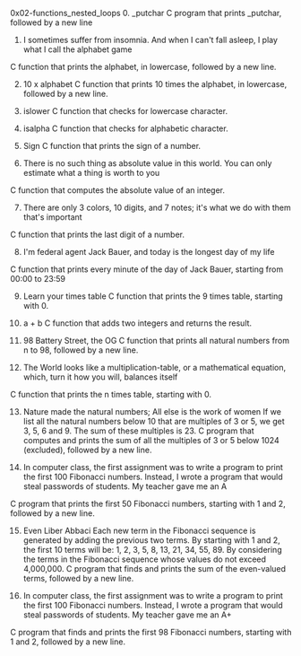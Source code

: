 0x02-functions_nested_loops
0. _putchar
C program that prints _putchar, followed by a new line

1. I sometimes suffer from insomnia. And when I can't fall asleep, I play what I call the alphabet game

C function that prints the alphabet, in lowercase, followed by a new line.

2. 10 x alphabet
C function that prints 10 times the alphabet, in lowercase, followed by a new line.

3. islower
C function that checks for lowercase character.

4. isalpha
C function that checks for alphabetic character.

5. Sign
C function that prints the sign of a number.

6. There is no such thing as absolute value in this world. You can only estimate what a thing is worth to you

C function that computes the absolute value of an integer.

7. There are only 3 colors, 10 digits, and 7 notes; it's what we do with them that's important

C function that prints the last digit of a number.

8. I'm federal agent Jack Bauer, and today is the longest day of my life

C function that prints every minute of the day of Jack Bauer, starting from 00:00 to 23:59

9. Learn your times table
C function that prints the 9 times table, starting with 0.

10. a + b
C function that adds two integers and returns the result.

11. 98 Battery Street, the OG
C function that prints all natural numbers from n to 98, followed by a new line.

12. The World looks like a multiplication-table, or a mathematical equation, which, turn it how you will, balances itself

C function that prints the n times table, starting with 0.

13. Nature made the natural numbers; All else is the work of women
If we list all the natural numbers below 10 that are multiples of 3 or 5, we get 3, 5, 6 and 9. The sum of these multiples is 23.	C program that computes and prints the sum of all the multiples of 3 or 5 below 1024 (excluded), followed by a new line.

14. In computer class, the first assignment was to write a program to print the first 100 Fibonacci numbers. Instead, I wrote a program that would steal passwords of students. My teacher gave me an A

C program that prints the first 50 Fibonacci numbers, starting with 1 and 2, followed by a new line.

15. Even Liber Abbaci
Each new term in the Fibonacci sequence is generated by adding the previous two terms. By starting with 1 and 2, the first 10 terms will be: 1, 2, 3, 5, 8, 13, 21, 34, 55, 89. By considering the terms in the Fibonacci sequence whose values do not exceed 4,000,000. C program that finds and prints the sum of the even-valued terms, followed by a new line.

16. In computer class, the first assignment was to write a program to print the first 100 Fibonacci numbers. Instead, I wrote a program that would steal passwords of students. My teacher gave me an A+

C program that finds and prints the first 98 Fibonacci numbers, starting with 1 and 2, followed by a new line.


